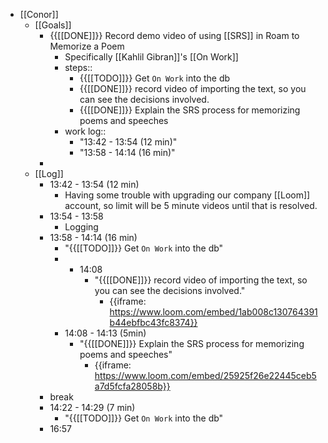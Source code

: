 - [[Conor]]
    - [[Goals]]
        - {{[[DONE]]}} Record demo video of using [[SRS]] in Roam to Memorize a Poem
            - Specifically [[Kahlil Gibran]]'s [[On Work]]
            - steps::
                - {{[[TODO]]}} Get `On Work` into the db
                - {{[[DONE]]}} record video of importing the text, so you can see the decisions involved.
                - {{[[DONE]]}} Explain the SRS process for memorizing poems and speeches
            - work log::
                - "13:42 - 13:54 (12 min)"
                - "13:58 - 14:14 (16 min)"
        - 
    - [[Log]]
        - 13:42 - 13:54 (12 min)
            - Having some trouble with upgrading our company [[Loom]] account, so limit will be 5 minute videos until that is resolved.
        - 13:54 - 13:58
            - Logging
        - 13:58 - 14:14 (16 min)
            - "{{[[TODO]]}} Get `On Work` into the db"
            - - 14:08
                - "{{[[DONE]]}} record video of importing the text, so you can see the decisions involved."
                    - {{iframe: https://www.loom.com/embed/1ab008c130764391b44ebfbc43fc8374}}
            - 14:08 - 14:13 (5min)
                - "{{[[DONE]]}} Explain the SRS process for memorizing poems and speeches"
                    - {{iframe: https://www.loom.com/embed/25925f26e22445ceb5a7d5fcfa28058b}}
        - break
        - 14:22 - 14:29 (7 min)
            - "{{[[TODO]]}} Get `On Work` into the db"
        - 16:57
